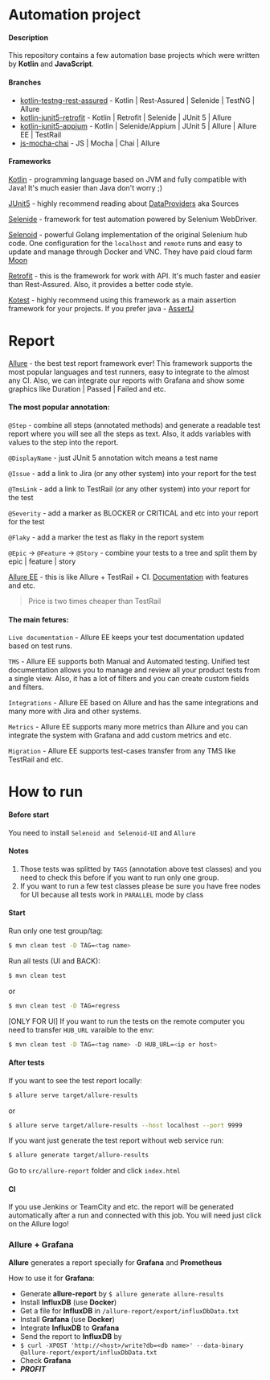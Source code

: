 # Automation project

#### Description

This repository contains a few automation base projects which were written by **Kotlin** and **JavaScript**.

#### Branches

  - [kotlin-testng-rest-assured](https://github.com/romsper/qa-automation-bases/tree/kotlin-testng-rest-assured) - Kotlin | Rest-Assured | Selenide | TestNG | Allure
  - [kotlin-junit5-retrofit](https://github.com/romsper/qa-automation-bases/tree/kotlin-junit5-retrofit) - Kotlin | Retrofit | Selenide | JUnit 5 | Allure
  - [kotlin-junit5-appium](https://github.com/romsper/qa-automation-bases/tree/kotlin-junit5-appium) - Kotlin | Selenide/Appium | JUnit 5 | Allure | Allure EE | TestRail
  - [js-mocha-chai](https://github.com/romsper/qa-automation-bases/tree/js-mocha-chai) - JS | Mocha | Chai | Allure
  
#### Frameworks 

[Kotlin](https://kotlinlang.org/docs/reference/) - programming language based on JVM and fully compatible with Java! It's much easier than Java don't worry ;) 

[JUnit5](https://junit.org/junit5/docs/current/user-guide/) - highly recommend reading about [DataProviders](https://junit.org/junit5/docs/current/user-guide/#writing-tests-parameterized-tests-sources) aka Sources

[Selenide](https://selenide.org/) - framework for test automation powered by Selenium WebDriver.

[Selenoid](https://aerokube.com/selenoid/latest/) - powerful Golang implementation of the original Selenium hub code. One configuration for the `localhost` and `remote` runs and easy to update and manage through Docker and VNC. They have paid cloud farm [Moon](https://aerokube.com/)

[Retrofit](https://square.github.io/retrofit/) - this is the framework for work with API. It's much faster and easier than Rest-Assured. Also, it provides a better code style.

[Kotest](https://github.com/kotest/kotest) - highly recommend using this framework as a main assertion framework for your projects. If you prefer java - [AssertJ](https://assertj.github.io/doc/) 


# Report

[Allure](https://docs.qameta.io/allure/) - the best test report framework ever! This framework supports the most popular languages and test runners, easy to integrate to the almost any CI. Also, we can integrate our reports with Grafana and show some graphics like Duration | Passed | Failed and etc.

#### The most popular annotation: 

`@Step` - combine all steps (annotated methods) and generate a readable test report where you will see all the steps as text. Also, it adds variables with values to the step into the report.

`@DisplayName` - just JUnit 5 annotation witch means a test name

`@Issue` - add a link to Jira (or any other system) into your report for the test

`@TmsLink` - add a link to TestRail (or any other system) into your report for the test

`@Severity` - add a marker as BLOCKER or CRITICAL and etc into your report for the test

`@Flaky` - add a marker the test as flaky in the report system

`@Epic` -> `@Feature` -> `@Story` - combine your tests to a tree and split them by epic | feature | story


[Allure EE](https://qameta.io/) - this is like Allure + TestRail + CI. [Documentation](https://docs.qameta.io/allure-ee/) with features and etc.

> Price is two times cheaper than TestRail

#### The main fetures: 

`Live documentation` - Allure EE keeps your test documentation updated based on test runs.

`TMS` - Allure EE supports both Manual and Automated testing. Unified test documentation allows you to manage and review all your product tests from a single view. Also, it has a lot of filters and you can create custom fields and filters.

`Integrations` - Allure EE based on Allure and has the same integrations and many more with Jira and other systems.

`Metrics` - Allure EE supports many more metrics than Allure and you can integrate the system with Grafana and add custom metrics and etc.

`Migration` - Allure EE supports test-cases transfer from any TMS like TestRail and etc.

# How to run

#### Before start

You need to install `Selenoid and Selenoid-UI` and `Allure`

#### Notes

1. Those tests was splitted by `TAGS` (annotation above test classes) and you need to check this before if you want to run only one group. 
2. If you want to run a few test classes please be sure you have free nodes for UI because all tests work in `PARALLEL` mode by class

#### Start

Run only one test group/tag: 

```bash
$ mvn clean test -D TAG=<tag name>
```

Run all tests (UI and BACK):

```bash
$ mvn clean test
```
or
```bash
$ mvn clean test -D TAG=regress
```
[ONLY FOR UI] If you want to run the tests on the remote computer you need to transfer `HUB_URL` varaible to the env:
```bash
$ mvn clean test -D TAG=<tag name> -D HUB_URL=<ip or host>
```

#### After tests

If you want to see the test report locally: 
```bash
$ allure serve target/allure-results
```
or
```bash
$ allure serve target/allure-results --host localhost --port 9999
```

If you want just generate the test report without web service run:
```bash
$ allure generate target/allure-results
```
Go to `src/allure-report` folder and click `index.html`

#### CI

If you use Jenkins or TeamCity and etc. the report will be generated automatically after a run and connected with this job. You will need just click on the Allure logo! 
  
### Allure + Grafana

**Allure** generates a report specially for **Grafana** and **Prometheus**

How to use it for **Grafana**:
  - Generate **allure-report** by `$ allure generate allure-results`
  - Install **InfluxDB** (use **Docker**)
  - Get a file for **InfluxDB** in `/allure-report/export/influxDbData.txt`
  - Install **Grafana** (use **Docker**)
  - Integrate **InfluxDB** to **Grafana**
  - Send the report to **InfluxDB** by 
  - `$ curl -XPOST 'http://<host>/write?db=<db name>' --data-binary @allure-report/export/influxDbData.txt`
  - Check **Grafana** 
  - ***PROFIT***
